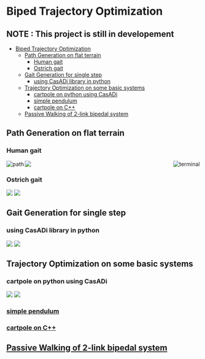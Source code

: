 # Biped Trajectory Optimization
## NOTE : This project is still in developement
- [Biped Trajectory Optimization](#biped-trajectory-optimization)
  * [Path Generation on flat terrain](#path-generation-on-flat-terrain)
    + [Human gait](#human-gait)
    + [Ostrich gait](#ostrich-gait)
  * [Gait Generation for single step](#gait-generation-for-single-step)
    + [using CasADi library in python](#using-casadi-library-in-python)
  * [Trajectory Optimization on some basic systems](#trajectory-optimization-on-some-basic-systems)
    + [cartpole on python using CasADi](#cartpole-on-python-using-casadi)
    + [simple pendulum](#simple-pendulum)
    + [cartpole on C++](#cartpole-on-c)
  * [Passive Walking of 2-link bipedal system](#passive-walking-of-2-link-bipedal-system)

## Path Generation on flat terrain

### Human gait

<p> <img src= "https://github.com/IvLabs/biped_trajectory_optimization/blob/master/five-link-path-generation/human/path_human.gif" 
   alt="path" 
   align="left"> 
 <img src= "(https://github.com/IvLabs/biped_trajectory_optimization/blob/master/five-link-path-generation/human/path_human_terminal.gif)" 
   alt="terminal" 
   align="right">  </p>
<!-- ![](https://github.com/IvLabs/biped_trajectory_optimization/blob/master/five-link-path-generation/human/path_human.gif)
![](https://github.com/IvLabs/biped_trajectory_optimization/blob/master/five-link-path-generation/human/path_human_terminal.gif) -->

![](https://github.com/IvLabs/biped_trajectory_optimization/blob/master/five-link-path-generation/human/graph.png) 

### Ostrich gait
![](https://github.com/IvLabs/biped_trajectory_optimization/blob/master/five-link-path-generation/ostrich/ostrich.gif)
![](https://github.com/IvLabs/biped_trajectory_optimization/blob/master/five-link-path-generation/ostrich/ostrich.png)
## Gait Generation for single step
### using CasADi library in python
![](https://github.com/IvLabs/biped_trajectory_optimization/blob/master/five-link-gait-generation/animation2.gif) 
![](https://github.com/IvLabs/biped_trajectory_optimization/blob/master/five-link-gait-generation/graph.png)

## Trajectory Optimization on some basic systems
### cartpole on python using CasADi
![](https://github.com/IvLabs/biped_trajectory_optimization/blob/master/basic_tasks/catpole-python/cartpole.gif) ![](https://github.com/IvLabs/biped_trajectory_optimization/blob/master/basic_tasks/catpole-python/Graph.png)

### [simple pendulum](https://github.com/IvLabs/biped_trajectory_optimization/blob/master/basic_tasks/simple_pendulum.m)

### [cartpole on C++](https://github.com/IvLabs/biped_trajectory_optimization/tree/master/basic_tasks/cartpole-cpp)

## [Passive Walking of 2-link bipedal system](https://github.com/IvLabs/biped_trajectory_optimization/tree/master/Passive%20Walker)


